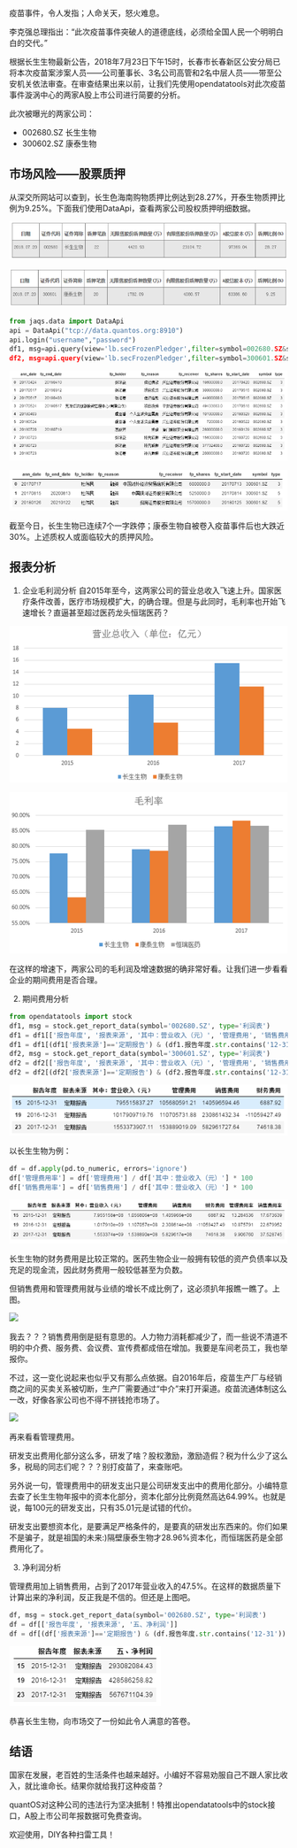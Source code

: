 疫苗事件，令人发指；人命关天，怒火难息。

李克强总理指出：“此次疫苗事件突破人的道德底线，必须给全国人民一个明明白白的交代。”

根据长生生物最新公告，2018年7月23日下午15时，长春市长春新区公安分局已将本次疫苗案涉案人员——公司董事长、3名公司高管和2名中层人员——带至公安机关依法审查。在审查结果出来以前，让我们先使用opendatatools对此次疫苗事件漩涡中心的两家A股上市公司进行简要的分析。

此次被曝光的两家公司：

+ 002680.SZ	长生生物
+ 300602.SZ	康泰生物

## 市场风险——股票质押

从深交所网站可以查到，长生色海南购物质押比例达到28.27%，开泰生物质押比例为9.25%。下面我们使用DataApi，查看两家公司股权质押明细数据。

![](https://github.com/PKUJohnson/LearnJaqsByExample/blob/master/image/ext/cssw_pledge_sjs.png)

![](https://github.com/PKUJohnson/LearnJaqsByExample/blob/master/image/ext/ktsw_pledge_sjs.png)

```python
from jaqs.data import DataApi
api = DataApi("tcp://data.quantos.org:8910")
api.login("username","password")
df1, msg=api.query(view='lb.secFrozenPledger',filter=symbol=002680.SZ&start_date=20180620&end_date=20180720" )
df2, msg=api.query(view='lb.secFrozenPledger',filter=symbol=300601.SZ&start_date=20180620&end_date=20180720" )
```

![](https://github.com/PKUJohnson/LearnJaqsByExample/blob/master/image/ext/cssw_pledge.png)

![](https://github.com/PKUJohnson/LearnJaqsByExample/blob/master/image/ext/ktsw_pledge.png)

截至今日，长生生物已连续7个一字跌停；康泰生物自被卷入疫苗事件后也大跌近30%。上述质权人或面临较大的质押风险。

## 报表分析

1. 企业毛利润分析
自2015年至今，这两家公司的营业总收入飞速上升。国家医疗条件改善，医疗市场规模扩大，的确合理。但是与此同时，毛利率也开始飞速增长？直逼甚至超过医药龙头恒瑞医药？

![](https://github.com/PKUJohnson/LearnJaqsByExample/blob/master/image/ext/income.png)

![](https://github.com/PKUJohnson/LearnJaqsByExample/blob/master/image/ext/gross_rate.png)

在这样的增速下，两家公司的毛利润及增速数据的确非常好看。让我们进一步看看企业的期间费用是否合理。

2. 期间费用分析
```python
from opendatatools import stock
df1, msg = stock.get_report_data(symbol='002680.SZ', type='利润表')
df1 = df1[['报告年度', '报表来源', '其中：营业收入（元）', '管理费用', '销售费用', '财务费用']]
df1 = df1[(df1['报表来源']=='定期报告') & (df1.报告年度.str.contains('12-31')) & (df1['报告年度']>'2015')]
df2, msg = stock.get_report_data(symbol='300601.SZ', type='利润表')
df2 = df2[['报告年度', '报表来源', '其中：营业收入（元）', '管理费用', '销售费用', '财务费用']]
df2 = df2[(df2['报表来源']=='定期报告') & (df2.报告年度.str.contains('12-31')) & (df2['报告年度']>'2015')]
```

![](https://github.com/PKUJohnson/LearnJaqsByExample/blob/master/image/ext/report_cssw.png)

以长生生物为例：
```python
df = df.apply(pd.to_numeric, errors='ignore')
df['管理费用率'] = df['管理费用'] / df['其中：营业收入（元）'] * 100
df['销售费用率'] = df['销售费用'] / df['其中：营业收入（元）'] * 100
```

![](https://github.com/PKUJohnson/LearnJaqsByExample/blob/master/image/ext/period_expenses.png)

长生生物的财务费用是比较正常的。医药生物企业一般拥有较低的资产负债率以及充足的现金流，因此财务费用一般较低甚至为负数。

但销售费用和管理费用就与业绩的增长不成比例了，这必须扒年报瞧一瞧了。上图。

![](https://github.com/PKUJohnson/LearnJaqsByExample/blob/master/image/ext/sales.png)

我去？？？销售费用倒是挺有意思的。人力物力消耗都减少了，而一些说不清道不明的中介费、服务费、会议费、宣传费都成倍在增加。我要是车间老员工，我也举报你。

不过，这一变化说起来也似乎又有那么点依据。自2016年后，疫苗生产厂与经销商之间的买卖关系被切断，生产厂需要通过“中介”来打开渠道。疫苗流通体制这么一改，好像各家公司也不得不拼钱抢市场了。

![](https://github.com/PKUJohnson/LearnJaqsByExample/blob/master/image/ext/management.png)

再来看看管理费用。

研发支出费用化部分这么多，研发了啥？股权激励，激励造假？税为什么少了这么多，税局的同志们呢？？？别打疫苗了，来查账吧。

另外说一句，管理费用中的研发支出只是公司研发支出中的费用化部分。小编特意去查了长生生物年报中的资本化部分，资本化部分比例竟然高达64.99%。也就是说，每100元的研发支出，只有35.01元是试错的代价。

研发支出要想资本化，是要满足严格条件的，是要真的研发出东西来的。你们如果不是骗子，就是祖国的未来:)隔壁康泰生物才28.96%资本化，而恒瑞医药是全部费用化了。

3. 净利润分析

管理费用加上销售费用，占到了2017年营业收入的47.5%。在这样的数据质量下计算出来的净利润，反正我是不信的。但还是上图吧。

```python
df, msg = stock.get_report_data(symbol='002680.SZ', type='利润表')
df = df[['报告年度', '报表来源', '五、净利润']]
df = df[(df['报表来源']=='定期报告') & (df.报告年度.str.contains('12-31')) & (df['报告年度']>'2015')]
```

![](https://github.com/PKUJohnson/LearnJaqsByExample/blob/master/image/ext/net_profit.png)

恭喜长生生物，向市场交了一份如此令人满意的答卷。

## 结语

国家在发展，老百姓的生活条件也越来越好。小编好不容易劝服自己不跟人家比收入，就比谁命长。结果你就给我打这种疫苗？

quantOS对这种公司的违法行为坚决抵制！特推出opendatatools中的stock接口，A股上市公司年报数据可免费查询。

欢迎使用，DIY各种扫雷工具！
